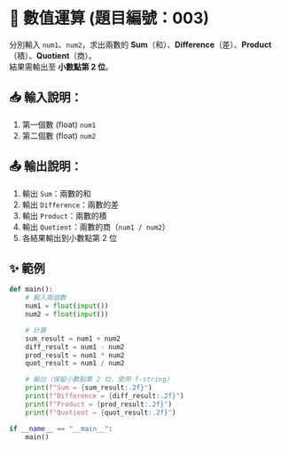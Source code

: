 # 🔢 數值運算 (題目編號：003)

分別輸入 `num1`、`num2`，求出兩數的 **Sum**（和）、**Difference**（差）、**Product**（積）、**Quotient**（商）。  
結果需輸出至 **小數點第 2 位**。


## 📥 輸入說明：
1. 第一個數 (float) `num1`  
2. 第二個數 (float) `num2`  

## 📤 輸出說明：
1. 輸出 `Sum`：兩數的和  
2. 輸出 `Difference`：兩數的差  
3. 輸出 `Product`：兩數的積  
4. 輸出 `Quotient`：兩數的商（`num1 / num2`）  
5. 各結果輸出到小數點第 2 位  


## ✨ 範例

~~~python
def main():
    # 輸入兩個數
    num1 = float(input())
    num2 = float(input())

    # 計算
    sum_result = num1 + num2
    diff_result = num1 - num2
    prod_result = num1 * num2
    quot_result = num1 / num2

    # 輸出（保留小數點第 2 位，使用 f-string）
    print(f"Sum = {sum_result:.2f}")
    print(f"Difference = {diff_result:.2f}")
    print(f"Product = {prod_result:.2f}")
    print(f"Quotient = {quot_result:.2f}")

if __name__ == "__main__":
    main()
~~~
